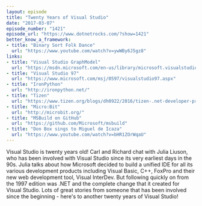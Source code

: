 ```yaml
---
layout: episode
title: "Twenty Years of Visual Studio"
date: "2017-03-07"
episode_number: "1421"
episode_url: "https://www.dotnetrocks.com/?show=1421"
better_know_a_framework:
- title: "Binary Sort Folk Dance"
  url: "https://www.youtube.com/watch?v=ywWBy6J5gz8"
links:
- title: "Visual Studio GraphModel"
  url: "https://msdn.microsoft.com/en-us/library/microsoft.visualstudio.graphmodel.aspx"
- title: "Visual Studio 97"
  url: "https://www.microsoft.com/msj/0597/visualstudio97.aspx"
- title: "IronPython"
  url: "http://ironpython.net/"
- title: "Tizen"
  url: "https://www.tizen.org/blogs/dh0922/2016/tizen-.net-developer-preview"
- title: "Micro:Bit"
  url: "http://microbit.org/"
- title: "MSBuild on GitHub"
  url: "https://github.com/Microsoft/msbuild"
- title: "Don Box sings to Miguel de Icaza"
  url: "https://www.youtube.com/watch?v=bHR1ZOrWqaU"
---
```


Visual Studio is twenty years old! Carl and Richard chat with Julia Liuson, who has been involved with Visual Studio since its very earliest days in the 90s. Julia talks about how Microsoft decided to build a unified IDE for all its various development products including Visual Basic, C++, FoxPro and their new web development tool, Visual InterDev. But following quickly on from the 1997 edition was .NET and the complete change that it created for Visual Studio. Lots of great stories from someone that has been involved since the beginning - here's to another twenty years of Visual Studio!
